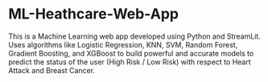 # ML-Heathcare-Web-App
This is a Machine Learning web app developed using Python and StreamLit. Uses algorithms like Logistic Regression, KNN, SVM, Random Forest, Gradient Boosting, and XGBoost to build powerful and accurate models to predict the status of the user (High Risk / Low Risk) with respect to Heart Attack and Breast Cancer.
